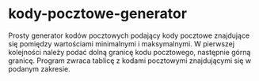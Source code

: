 # kody-pocztowe-generator
Prosty generator kodów pocztowych podający kody pocztowe znajdujące się pomiędzy wartościami minimalnymi i maksymalnymi.
W pierwszej kolejności należy podać dolną granicę kodu pocztowego, następnie górną granicę.
Program zwraca tablicę z kodami pocztowymi znajdującymi się w podanym zakresie.
